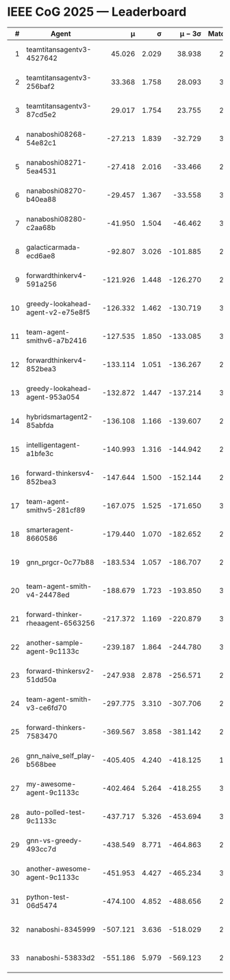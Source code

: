 # IEEE CoG 2025 — Leaderboard

| # | Agent | μ | σ | μ − 3σ | Matches | Updated |
|---:|---|---:|---:|---:|---:|---|
| 1 | teamtitansagentv3-4527642 | 45.026 | 2.029 | 38.938 | 2516 | 2025-09-01 16:52 |
| 2 | teamtitansagentv3-256baf2 | 33.368 | 1.758 | 28.093 | 3134 | 2025-09-01 16:52 |
| 3 | teamtitansagentv3-87cd5e2 | 29.017 | 1.754 | 23.755 | 2978 | 2025-09-01 16:52 |
| 4 | nanaboshi08268-54e82c1 | -27.213 | 1.839 | -32.729 | 3120 | 2025-09-01 16:52 |
| 5 | nanaboshi08271-5ea4531 | -27.418 | 2.016 | -33.466 | 2820 | 2025-09-01 16:52 |
| 6 | nanaboshi08270-b40ea88 | -29.457 | 1.367 | -33.558 | 3240 | 2025-09-01 16:52 |
| 7 | nanaboshi08280-c2aa68b | -41.950 | 1.504 | -46.462 | 3200 | 2025-09-01 16:52 |
| 8 | galacticarmada-ecd6ae8 | -92.807 | 3.026 | -101.885 | 2940 | 2025-09-01 16:52 |
| 9 | forwardthinkerv4-591a256 | -121.926 | 1.448 | -126.270 | 2382 | 2025-09-01 16:52 |
| 10 | greedy-lookahead-agent-v2-e75e8f5 | -126.332 | 1.462 | -130.719 | 3388 | 2025-09-01 16:52 |
| 11 | team-agent-smithv6-a7b2416 | -127.535 | 1.850 | -133.085 | 3320 | 2025-09-01 16:52 |
| 12 | forwardthinkerv4-852bea3 | -133.114 | 1.051 | -136.267 | 2551 | 2025-09-01 16:52 |
| 13 | greedy-lookahead-agent-953a054 | -132.872 | 1.447 | -137.214 | 3308 | 2025-09-01 16:52 |
| 14 | hybridsmartagent2-85abfda | -136.108 | 1.166 | -139.607 | 2418 | 2025-09-01 16:52 |
| 15 | intelligentagent-a1bfe3c | -140.993 | 1.316 | -144.942 | 2711 | 2025-09-01 16:52 |
| 16 | forward-thinkersv4-852bea3 | -147.644 | 1.500 | -152.144 | 2247 | 2025-09-01 16:52 |
| 17 | team-agent-smithv5-281cf89 | -167.075 | 1.525 | -171.650 | 3060 | 2025-09-01 16:52 |
| 18 | smarteragent-8660586 | -179.440 | 1.070 | -182.652 | 2439 | 2025-09-01 16:52 |
| 19 | gnn_prgcr-0c77b88 | -183.534 | 1.057 | -186.707 | 2460 | 2025-09-01 16:52 |
| 20 | team-agent-smith-v4-24478ed | -188.679 | 1.723 | -193.850 | 3160 | 2025-09-01 16:52 |
| 21 | forward-thinker-rheaagent-6563256 | -217.372 | 1.169 | -220.879 | 3214 | 2025-09-01 16:52 |
| 22 | another-sample-agent-9c1133c | -239.187 | 1.864 | -244.780 | 3280 | 2025-09-01 16:52 |
| 23 | forward-thinkersv2-51dd50a | -247.938 | 2.878 | -256.571 | 2554 | 2025-09-01 16:52 |
| 24 | team-agent-smith-v3-ce6fd70 | -297.775 | 3.310 | -307.706 | 2800 | 2025-09-01 16:52 |
| 25 | forward-thinkers-7583470 | -369.567 | 3.858 | -381.142 | 2900 | 2025-09-01 16:52 |
| 26 | gnn_naive_self_play-b568bee | -405.405 | 4.240 | -418.125 | 1900 | 2025-09-01 16:52 |
| 27 | my-awesome-agent-9c1133c | -402.464 | 5.264 | -418.255 | 3160 | 2025-09-01 16:52 |
| 28 | auto-polled-test-9c1133c | -437.717 | 5.326 | -453.694 | 3280 | 2025-09-01 16:52 |
| 29 | gnn-vs-greedy-493cc7d | -438.549 | 8.771 | -464.863 | 2620 | 2025-09-01 16:52 |
| 30 | another-awesome-agent-9c1133c | -451.953 | 4.427 | -465.234 | 3180 | 2025-09-01 16:52 |
| 31 | python-test-06d5474 | -474.100 | 4.852 | -488.656 | 2420 | 2025-09-01 16:52 |
| 32 | nanaboshi-8345999 | -507.121 | 3.636 | -518.029 | 2740 | 2025-09-01 16:52 |
| 33 | nanaboshi-53833d2 | -551.186 | 5.979 | -569.123 | 2940 | 2025-09-01 16:52 |
